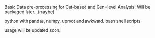 
Basic Data pre-processing for Cut-based and Gen=level Analysis.
Will be packaged later...(maybe)

python with pandas, numpy, uproot and awkward.
bash shell scripts.

usage will be updated soon.

